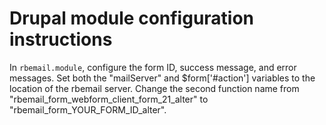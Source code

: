 # Drupal module configuration instructions

In `rbemail.module`, configure the form ID, success message, and error messages.  Set both the "mailServer" and $form['#action'] variables to the location of the rbemail server.  Change the second function name from "rbemail_form_webform_client_form_21_alter" to "rbemail_form_YOUR_FORM_ID_alter".
